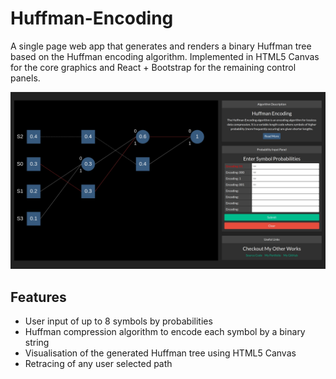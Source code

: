 # Huffman-Encoding
A single page web app that generates and renders a binary Huffman tree based on the Huffman encoding algorithm. Implemented in HTML5 Canvas for the core graphics and React + Bootstrap for the remaining control panels.

![alt text](./cover.webp)

## Features ##
* User input of up to 8 symbols by probabilities
* Huffman compression algorithm to encode each symbol by a binary string
* Visualisation of the generated Huffman tree using HTML5 Canvas
* Retracing of any user selected path
